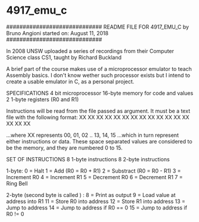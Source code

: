 # 4917_emu_c
#############################
README FILE FOR 4917_EMU_C
by Bruno Angioni
started on: August 11, 2018
#############################

In 2008 UNSW uploaded a series of recordings from
their Computer Science class CS1, taught by Richard Buckland

A brief part of the course makes use of a microprocessor emulator
to teach Assembly basics. I don't know wether such processor exists
but I intend to create a usable emulator in C, as a personal project.

SPECIFICATIONS
4 bit microprocessor
16-byte memory for code and values
2 1-byte registers (R0 and R1)

Instructions will be read from the file passed as argument.
It must be a text file with the following format:
XX XX XX XX
XX XX XX XX
XX XX XX XX
XX XX XX XX

...where XX represents 00, 01, 02 .. 13, 14, 15
...which in turn represent either instructions or data.
These space separated values are considered to be the memory,
and they are numbered 0 to 15.

SET OF INSTRUCTIONS
8 1-byte instructions
8 2-byte instructions

1-byte:
    0 = Halt
    1 = Add (R0 = R0 + R1)
    2 = Substract (R0 = R0 - R1)
    3 = Increment R0
    4 = Increment R1
    5 = Decrement R0
    6 = Decrement R1
    7 = Ring Bell

2-byte (second byte is called <data>) :
    8 = Print <data> as output
    9 = Load value at address <data> into R1
    11 = Store R0 into address <data>
    12 = Store R1 into address <data>
    13 = Jump to address <data>
    14 = Jump to address <data> if R0 == 0
    15 = Jump to address <data> if R0 != 0
